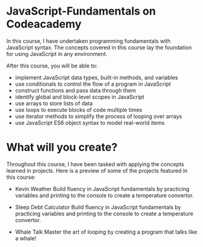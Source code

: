 # JavaScript-Fundamentals on Codeacademy
In this course, I have undertaken programming fundamentals with JavaScript syntax. The concepts covered in this course lay the foundation for using JavaScript in any environment.

After this course, you will be able to:

- implement JavaScript data types, built-in methods, and variables
- use conditionals to control the flow of a program in JavaScript
- construct functions and pass data through them
- identify global and block-level scopes in JavaScript
- use arrays to store lists of data
- use loops to execute blocks of code multiple times
- use iterator methods to simplify the process of looping over arrays
- use JavaScript ES6 object syntax to model real-world items

# What will you create?

Throughout this course, I have been tasked with applying the concepts learned in projects. Here is a preview of some of the projects featured in this course:

- Kevin Weather
Build fluency in JavaScript fundamentals by practicing variables and printing to the console to create a temperature convertor.

- Sleep Debt Calculator
Build fluency in JavaScript fundamentals by practicing variables and printing to the console to create a temperature convertor.

- Whale Talk
Master the art of looping by creating a program that talks like a whale!


